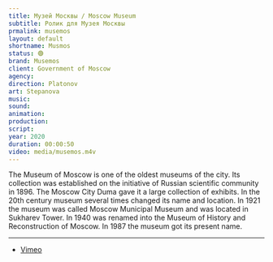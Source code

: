 ```yaml
---
title: Музей Москвы / Moscow Museum
subtitle: Ролик для Музея Москвы
prmalink: musemos
layout: default
shortname: Musmos
status: 🟢
brand: Musemos
client: Government of Moscow
agency:
direction: Platonov
art: Stepanova
music:  
sound:
animation:  
production:  
script:
year: 2020
duration: 00:00:50
video: media/musemos.m4v
---
```


The Museum of Moscow is one of the oldest museums of the city. Its collection was established on the initiative of Russian scientific community in 1896. The Moscow City Duma gave it a large collection of exhibits. In the 20th century museum several times changed its name and location. In 1921 the museum was called Moscow Municipal Museum and was located in Sukharev Tower. In 1940 was renamed into the Museum of History and Reconstruction of Moscow. In 1987 the museum got its present name.

---

+ [Vimeo](xxxxx)
